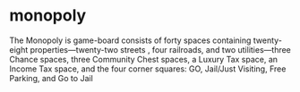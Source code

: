 # monopoly
The Monopoly is game-board consists of forty spaces containing twenty-eight properties—twenty-two streets , 
four railroads, and two utilities—three Chance spaces, three Community Chest spaces, 
a Luxury Tax space, an Income Tax space, and the four corner squares: GO,  Jail/Just Visiting, Free Parking, and Go to Jail
